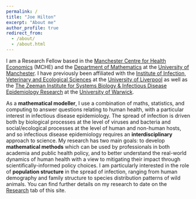 ```yaml
---
permalink: /
title: "Joe Hilton"
excerpt: "About me"
author_profile: true
redirect_from: 
  - /about/
  - /about.html
---
```


I am a Research Fellow based in the [Manchester Centre for Health Economics](https://sites.manchester.ac.uk/health-economics/) (MCHE) and the [Department of Mathematics](https://www.maths.manchester.ac.uk/) at the [University of Manchester](https://www.manchester.ac.uk/). I have previously been affiliated with the [Institute of Infection, Veterinary and Ecological Sciences](https://www.liverpool.ac.uk/infection-veterinary-and-ecological-sciences/) at the [University of Liverpool](https://www.liverpool.ac.uk/) as well as the [The Zeeman Institute for Systems Biology & Infectious Disease Epidemiology Research](https://warwick.ac.uk/fac/cross_fac/zeeman_institute/) at the [University of Warwick](https://warwick.ac.uk/).

As a **mathematical modeller**, I use a combination of maths, statistics, and computing to answer questions relating to human health, with a particular interest in infectious disease epidemiology. The spread of infection is driven both by biological processes at the level of viruses and bacteria and social/ecological processes at the level of human and non-human hosts, and so infectious disease epidemiology requires an **interdisciplinary** approach to science. My research has two main goals: to develop **mathematical methods** which can be used by professionals in both academia and public health policy, and to better understand the real-world dynamics of human health with a view to mitigating their impact through scientifically-informed policy choices. I am particularly interested in the role of **population structure** in the spread of infection, ranging from human demography and family structure to species distribution patterns of wild animals. You can find further details on my research to date on the [Research](https://jbhilton.github.io/research/) tab of this site.
